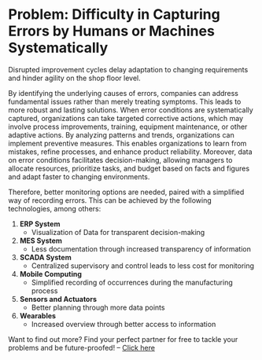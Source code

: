 # Problem: Difficulty in Capturing Errors by Humans or Machines Systematically

Disrupted improvement cycles delay adaptation to changing requirements and hinder agility on the shop floor level.

By identifying the underlying causes of errors, companies can address fundamental issues rather than merely treating symptoms. This leads to more robust and lasting solutions. When error conditions are systematically captured, organizations can take targeted corrective actions, which may involve process improvements, training, equipment maintenance, or other adaptive actions. By analyzing patterns and trends, organizations can implement preventive measures. This enables organizations to learn from mistakes, refine processes, and enhance product reliability. Moreover, data on error conditions facilitates decision-making, allowing managers to allocate resources, prioritize tasks, and budget based on facts and figures and adapt faster to changing environments.

Therefore, better monitoring options are needed, paired with a simplified way of recording errors. This can be achieved by the following technologies, among others:

1. **ERP System**
   - Visualization of Data for transparent decision-making
2. **MES System**
   - Less documentation through increased transparency of information
3. **SCADA System**
   - Centralized supervisory and control leads to less cost for monitoring
4. **Mobile Computing**
   - Simplified recording of occurrences during the manufacturing process
5. **Sensors and Actuators**
   - Better planning through more data points
6. **Wearables**
   - Increased overview through better access to information

Want to find out more? Find your perfect partner for free to tackle your problems and be future-proofed! – [Click here](#)